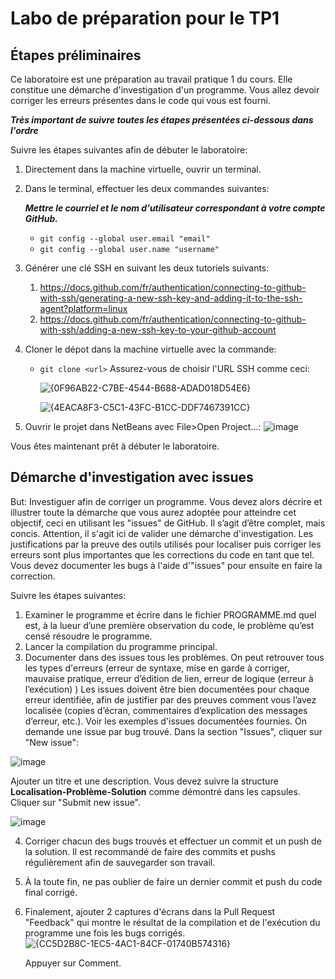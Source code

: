 # Labo de préparation pour le TP1

## Étapes préliminaires
Ce laboratoire est une préparation au travail pratique 1 du cours. Elle constitue une démarche d'investigation d'un programme. Vous allez devoir corriger les erreurs présentes dans le code qui vous est fourni.

***Très important de suivre toutes les étapes présentées ci-dessous dans l'ordre***

Suivre les étapes suivantes afin de débuter le laboratoire:

1. Directement dans la machine virtuelle, ouvrir un terminal.

2. Dans le terminal, effectuer les deux commandes suivantes:

   ***Mettre le courriel et le nom d'utilisateur correspondant à votre compte GitHub.***

    - `git config --global user.email "email"`
    - `git config --global user.name "username"`

3. Générer une clé SSH en suivant les deux tutoriels suivants:

   1. https://docs.github.com/fr/authentication/connecting-to-github-with-ssh/generating-a-new-ssh-key-and-adding-it-to-the-ssh-agent?platform=linux
   2. https://docs.github.com/fr/authentication/connecting-to-github-with-ssh/adding-a-new-ssh-key-to-your-github-account

4. Cloner le dépot dans la machine virtuelle avec la commande:
   - `git clone <url>` Assurez-vous de choisir l'URL SSH comme ceci:
     
     ![{0F96AB22-C7BE-4544-B688-ADAD018D54E6}](https://github.com/user-attachments/assets/1b30a817-ce1a-4d6a-b288-160debdc175b)


     ![{4EACA8F3-C5C1-43FC-B1CC-DDF7467391CC}](https://github.com/user-attachments/assets/0f1c0df3-30f5-4c68-b35e-6188bc4a95dc)

5. Ouvrir le projet dans NetBeans avec File>Open Project...:
   ![image](https://github.com/GIF-1003/Laboratoire-Preparation-TP1/assets/57879032/336b62d0-7696-415e-a49c-4f8515a64bf2)


Vous êtes maintenant prêt à débuter le laboratoire.


## Démarche d'investigation avec issues
But: Investiguer afin de corriger un programme. Vous devez alors décrire et illustrer toute la démarche que vous aurez adoptée pour atteindre cet objectif, ceci en utilisant les "issues" de GitHub. Il s’agit d’être complet, mais concis. Attention, il s'agit ici de valider une démarche d'investigation. Les justifications par la preuve des outils utilisés pour localiser puis corriger les erreurs sont plus importantes que les corrections du code en tant que tel. Vous devez documenter les bugs à l'aide d'"issues" pour ensuite en faire la correction.

Suivre les étapes suivantes:
1. Examiner le programme et écrire dans le fichier PROGRAMME.md quel est, à la lueur d’une première observation du code, le problème qu’est censé résoudre le programme.
2. Lancer la compilation du programme principal.
3. Documenter dans des issues tous les problèmes. On peut retrouver tous les types d'erreurs (erreur de syntaxe, mise en garde à corriger, mauvaise pratique, erreur d’édition de lien, erreur de logique (erreur à l’exécution) )
Les issues doivent être bien documentées pour chaque erreur identifiée, afin de justifier par des preuves comment vous l’avez localisée (copies d’écran, commentaires d’explication des messages d’erreur, etc.). Voir les exemples d'issues documentées fournies. On demande une issue par bug trouvé.
Dans la section "Issues", cliquer sur "New issue":

![image](https://github.com/GIF-1003/Laboratoire-Preparation-TP1/assets/57879032/1c496d89-4fc5-498d-98e6-01dc33817b4a)

Ajouter un titre et une description. Vous devez suivre la structure **Localisation-Problème-Solution** comme démontré dans les capsules. Cliquer sur "Submit new issue".

![image](https://github.com/GIF-1003/Laboratoire-Preparation-TP1/assets/57879032/6106e60e-78be-47de-a7e6-1e6080c8fb26)

4. Corriger chacun des bugs trouvés et effectuer un commit et un push de la solution. Il est recommandé de faire des commits et pushs régulièrement afin de sauvegarder son travail.

5. À la toute fin, ne pas oublier de faire un dernier commit et push du code final corrigé.

6. Finalement, ajouter 2 captures d'écrans dans la Pull Request "Feedback" qui montre le résultat de la compilation et de l'exécution du programme une fois les bugs corrigés.
   ![{CC5D2B8C-1EC5-4AC1-84CF-01740B574316}](https://github.com/user-attachments/assets/8c85448c-d7ce-4520-b5cd-e08d7f21d7a4)

   Appuyer sur Comment.

